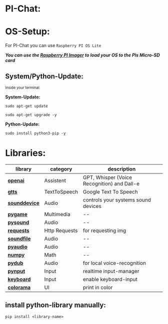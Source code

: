 # PI-Chat:

# OS-Setup:

For PI-Chat you can use `Raspberry PI OS Lite`

***You can use the [Raspberry PI Imager](https://www.raspberrypi.com/software/) to load your OS to the PIs Micro-SD card***

## System/Python-Update:
<sub>Inside your terminal: </sub>

**System-Update:**
```
sudo apt-get update

sudo apt-get upgrade -y
```


**Python-Update:**

```
sudo install python3-pip -y
```

# Libraries:

| library | category | description |
| --- | --- | --- |
| [**openai**]() | Assistent | GPT, Whisper (Voice Recognition) and Dall-e |
| [**gtts**]() | TextToSpeech | Google Text To Speech |
| [**sounddevice**]() | Audio | controls your systems sound devices |
| [**pygame**]() | Multimedia | -- |
| [**pysound**]() | Audio | -- |
| [**requests**]() | Http Requests | for requesting img |
| [**soundfile**]() | Audio | -- |
| [**pyaudio**]() | Audio | -- |
| [**numpy**]() | Math | -- |
| [**pydub**]() | Audio | for local voice-recognition |
| [**pynput**]() | Input | realtime input-manager |
| [**keyboard**]() | Input | enable keyboard-input |
| [**colorama**]() | UI | print in color |


## install python-library manually:
```
pip install <library-name>
```
